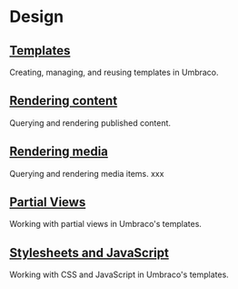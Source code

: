 # Design

## [Templates](templates/README.md)

Creating, managing, and reusing templates in Umbraco.

## [Rendering content](rendering-content.md)

Querying and rendering published content.

## [Rendering media](rendering-media.md)

Querying and rendering media items.
xxx
## [Partial Views](partial-views.md)

Working with partial views in Umbraco's templates.

## [Stylesheets and JavaScript](stylesheets-javascript.md)

Working with CSS and JavaScript in Umbraco's templates.
